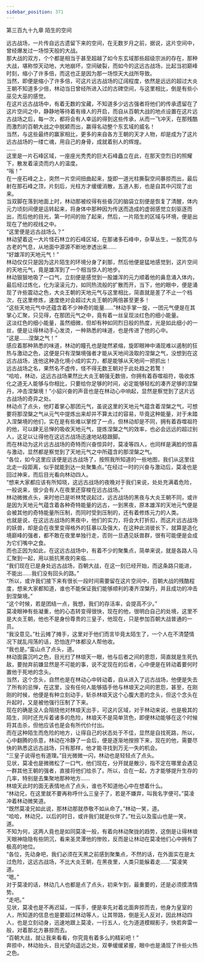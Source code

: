 ```yaml
---
sidebar_position: 371
---
```

 第三百九十九章 陌生的空间


远古战场，一片传自远古遗留下来的空间，在无数岁月之前，据说，这片空间中，曾经爆发过一场惊天般的大战。  
那大战的双方，个个都是相当于甚至超越了如今东玄域那些超级宗派的存在，那种大战，堪称惊天动地，大地崩坏，空间破裂，而如今的这远古战场，比起当初巅峰时刻，缩小了许多倍，而这也正是因为那一场惊天大战所导致。  
当然，即便是缩小了许多倍，可这片远古战场的辽阔程度，依然是远远的超过大炎王朝不知道多少倍，林动当日曾经所进入过的古碑空间，与这里相比，倒是有些小巫见大巫的感觉。  
在这片远古战场中，有着无数的宝藏，不知道多少远古强者将他们的传承遗留在了这片空间之中，静静地等待着有缘人的开启，而自从百朝大战的地点设置在这片远古战场之后，每一次，都将会有人幸运的得到这些传承，从而一飞冲天，在那残酷而激烈的百朝大战之中脱颖而出，赢得名动整个东玄域的威名！  
当然，与这些最终的赢家相比，更多的来自各方王朝的天才人物，却是成为了这片远古战场的一缕亡魂，用自己的身骨，成就着别人的辉煌。  
……  
这里是一片石峰区域，一座座光秃秃的巨大石峰矗立在此，在那天空烈日的照耀下，散发着滚烫而灼人的温度。  
“嗡！”  
在一座石峰之上，突然一片空间扭曲起来，旋即一道光柱撕裂空间暴掠而出，最后射在那石峰之顶，片刻后，光柱方才缓缓消散，五道人影，也是自其中闪现了出来。  
当双脚在落到地面上时，林动那被绞得有些昏沉的脑袋立刻便是恢复了清醒，体内元力顷刻间便是运转起来，将身体中那种因为传送而造成的虚弱感觉立刻驱逐而出，而后他的目光，第一时间的抬了起来，然后，一片陌生的区域与环境，便是出现在了他的视线之中。  
“这里便是远古战场么？”  
林动望着这一大片怪石林立的石峰区域，在那诸多石峰中，杂草丛生，一股荒凉与古老的气息，从地面中源源不断地渗透出来……  
“好雄浑的天地元气！”  
林动仅仅只是因为这片陌生的环境分身了刹那，然后他便是猛地感觉到，这片空间的天地元气，竟是雄浑到了一个相当惊人的地步。  
林动狠狠地吸了一口气，立刻便是感觉到一股雄浑的元力顺着他的鼻息涌入体内，最后经过炼化，化为滚滚元力，如同热流般的扩散而开，当下，他的眼中，便是涌现了许些震动之色，大炎王朝的天地元气与这里相比，简直就是差了不止一个档次，在这里修炼，速度绝对会超过大炎王朝的两倍甚至更多！  
“这些天地元气中还蕴含着不少神奇的能量……”林动手掌一旋，一团元气便是在其掌心汇聚，只见得，在那团元气之中，竟有着一丝呈现淡红色的细小能量。  
这淡红色的细小能量，虽然细微，但却有种如同烈日般的热度，光是如此细小的一丝，便是让得林动手心发烫，一种熟悉的味道，也是传进了他的心中。  
“这是……涅槃之气！”  
感应着那种熟悉的味道，林动的瞳孔也是陡然紧缩，旋即眼神中涌现难以遏制的狂热与激动之色，这便是只有涅槃境强者才能从天地间汲取的涅槃之气，没想到在这远古战场，连他这种造化境小成的实力，都是能够从天地间一把抓出！  
远古战场之名，果然名不虚传，怪不得无数王朝对于此处趋之若鹜！  
“哈哈，林动，这远古战场果然比大炎王朝强无数倍，你拥有着吞噬祖符，吸收炼化之道无人能够与你相比，只要给你足够的时间，必定能够轻松的凑齐足够的涅槃丹，冲击涅槃境！”小貂兴奋的声音也是在林动心中响起，显然是察觉到了这片远古战场的奇异之处。  
林动点了点头，他盯着掌心那团元气，虽说这里的天地元气蕴含着涅槃之气，可想要将那涅槃之气从元气中提炼出来却并不算太过的容易，毕竟这种能量，对于未踏入涅槃境的他们，实在是有些难以掌控了一点，但林动却是不同，拥有着吞噬祖符的他，可以肆无忌惮的吸收天地元气，提炼涅槃之气的效率，也必会远远的超过别人，这足以让得他在这远古战场迅速地站稳跟脚。  
而在林动为这片远古战场的奇特而兴奋惊异时，莫凌等四人，也同样是满脸的惊喜与激动，显然都是察觉到了天地元气之中所蕴含的那涅槃之气。  
“各位，如今这里应该便是远古战场了，按照我所知道的一些地图，我们从这里往北走一段距离，似乎就能到达一处聚集点。”在经过一时的兴奋与激动后，莫凌也是回过神来，而后目光看向林动四人。  
“想来大家都应该有所知晓，这远古战场的夜晚对于我们来说，处处充满着危险，一般说来，很少会有人在夜里还穿梭在远古战场。”  
林动微微点头，来时他已是听林梵说起过，远古战场的黑夜与大炎王朝不同，或许是因为天地元气蕴含着各种奇特能量的远古，一到黑夜，原本雄浑的天地元气便是会被其他的奇特能量所压制，而同时受到压制的，还有着修炼元力的人类。  
也就是说，在这远古战场的黑夜中，他们的实力，将会大打折扣，而这片远古战场的妖兽，却是会在夜里变得格外的狂暴以及强大，在这种此消彼长下，就算是造化境巅峰的强者，都不敢在夜里单独行走，否则一旦遇见妖兽群，很有可能便是会成为它们嘴中之食。  
而也正因为如此，在这远古战场中，有着不少的聚集点，简单来说，就是各路人马汇聚到一起，用以抵抗黑夜的来临……  
“我们现在已是身处远古战场，百朝大战，在这一刻已经开始，而这条路只能进，不能出……我们没有回头的路。”  
“所以，或许我们接下来有很长一段时间需要留在这片空间中，百朝大战的残酷程度，想来大家都知道，谁也不能保证我们能够顺利的凑齐涅槃丹，并且成功的冲击到涅槃境。”  
“这个时候，若是团结一点，我想，我们的存活率，会提高不少。”  
莫凌眼神有些凝重，他的心态转变得很快，现在的他，很明白自己的处境，这里不是大炎王朝，他也不是身份尊贵的三皇子，他现在，只是参加百朝大战普通的一员。  
“我没意见。”杜云摊了摊手，这里对于他们而言毕竟太陌生了，一个人在不清楚情况下就乱闯荡的话，恐怕连尸体都没人帮他收。  
“我也是。”蛮山点了点头，道。  
林动面露沉吟之色，目光扫了林琅天一眼，他与后者之间的恩怨，简直就是生死仇敌，要抛弃前嫌显然是不可能的事，说不定现在的后者，心中便是在转动着要何时置他于死地的念头。  
当然，这个念头，自然也是在林动心中转动着，自从进入了远古战场，他便是失去了所有的忌惮，在这里，没有任何人能够插手他与林琅天之间的恩怨，甚至，在刚刚的时候，他便是有种立刻动手，斩杀林琅天这个心腹大患的念头，但这个念头在升起时，又是被他强行压制了下来。  
现在的确是没人会阻挠他对林琅天出手，可这片区域，对于林动来说，也是极其的陌生，同时还充斥着诸多的危险，林琅天不是简单货色，即便林动能够在这个时候将其击杀，但他应该也是会有所代价付出。  
而在这种陌生而危险的地方，让得自己的状态处于不佳，显然是自找死路，所以，心中翻腾的杀意，林动在冷静了一会后，便是逐渐地按捺下来，现在的他，需要尽快的熟悉这远古战场，只有那样，他才能寻找到万无一失的机会。  
“三皇子说得也有道理。”目光微微一闪，林动也是轻轻点了点头。  
见状，莫凌也是微微松了一口气，他们现在，分开就是散沙，指不定在哪里会遇见一群其他王朝的强者，直接将他们给杀了。所以，合在一起，方才能够提升生存的几率，特别是去集聚地那种地方……  
林琅天此时的面无表情地点了点头，谁也不知道他心中在想着什么。  
“林动兄，在这里就不要再称呼什么三皇子了，若是不嫌弃，叫我名字便可。”莫凌冲着林动微笑道。  
“既然莫凌兄如此说，那林动那就恭敬不如从命了。”林动一笑，道。  
“哈哈，林动兄，以后的时日，或许我们就是伙伴了。”杜云以及蛮山也是一笑，道。  
不知为何，这两人竟也是如同莫凌一般，有着向林动聚拢的趋势，这倒是让得林琅天眼神隐隐有些阴沉，看来圣灵潭他的惨败，反而是让林动在莫凌他们心中拥有了极高的地位。  
“各位，先动身吧，我们必须在天黑之前感到聚集点，不然的话，在外面实在是太过危险，这远古战场，不比大炎王朝，在黑夜里，人类只能躲着走……”莫凌笑道。  
“嗯。”  
对于莫凌的话，林动几人也都是点了点头，初来乍到，最重要的，还是必须摸清情势。  
“走吧。”  
见状，莫凌也是不再迟延，一挥手，便是率先对着北面奔掠而去，他身为皇室的人，所知道的信息也是要超过林动等人，让其带路，倒是无人反对，因此林动四人，也是立刻动身，迅速地跟上莫凌，一行五人，化为道道模糊影子，快若奔雷一般，对着那北方暴掠而去。  
“百朝大战，就让我来看看，你究竟有着多么的精彩吧！”  
奔掠中，林动抬头，目光望向遥远之处，双拳缓缓紧握，眼中也是涌现了许些火热之色。  
  
  
